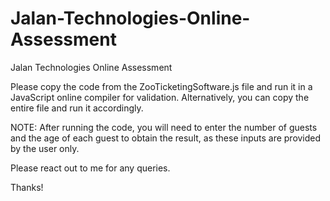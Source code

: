 # Jalan-Technologies-Online-Assessment
Jalan Technologies Online Assessment

Please copy the code from the ZooTicketingSoftware.js file and run it in a JavaScript online compiler for validation. Alternatively, you can copy the entire file and run it accordingly.

NOTE: After running the code, you will need to enter the number of guests and the age of each guest to obtain the result, as these inputs are provided by the user only.

Please react out to me for any queries.

Thanks!
